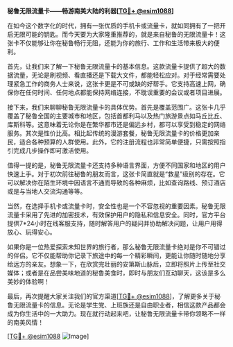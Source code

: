 **秘鲁无限流量卡——畅游南美大陆的利器[[TG💪+ @esim1088](https://t.me/s/esim1088)]**

在如今这个数字化的时代，拥有一张优质的手机卡或流量卡，就如同拥有了一把开启无限可能的钥匙。而今天要为大家隆重推荐的，就是来自秘鲁的无限流量卡！这张卡不仅能够让你在秘鲁畅行无阻，还能为你的旅行、工作和生活带来极大的便利。

首先，让我们来了解一下秘鲁无限流量卡的基本信息。这款流量卡提供了超大的数据流量，无论是刷视频、看直播还是下载大文件，都能轻松应对。对于经常需要处理紧急工作的商务人士来说，这张卡更是不可或缺的好帮手。它支持高速上网，确保你在任何时间、任何地点都能保持网络连接，不耽误重要的会议或者项目进展。

接下来，我们来聊聊秘鲁无限流量卡的具体优势。首先是覆盖范围广。这张卡几乎覆盖了秘鲁全国的主要城市和地区，包括首都利马以及热门旅游景点如马丘比丘、库斯科等。这意味着无论你是在繁华都市还是偏远乡村，都可以享受到稳定的网络服务。其次是性价比高。相比起传统的漫游套餐，秘鲁无限流量卡的价格更加亲民，适合各种预算的人群使用。此外，它的注册流程也非常简单便捷，只需按照指引完成几步操作即可激活使用。

值得一提的是，秘鲁无限流量卡还支持多种语言界面，方便不同国家和地区的用户快速上手。对于初次前往秘鲁的朋友而言，这张卡简直就是“救星”级别的存在。它可以解决你在陌生环境中因语言不通而导致的各种麻烦，比如查询路线、预订酒店或是与当地人交流沟通等等。

当然，在选择手机卡或流量卡时，安全性也是一个不容忽视的重要因素。秘鲁无限流量卡采用了先进的加密技术，有效保护用户的隐私和信息安全。同时，官方平台提供7*24小时在线客服支持，随时解答用户的疑问并协助解决问题，让用户用得放心、玩得安心。

如果你是一位热爱探索未知世界的旅行者，那么秘鲁无限流量卡绝对是你不可错过的伴侣。它不仅能帮助你记录下旅途中的每一个精彩瞬间，更能让你随时随地分享给远方的亲友。想象一下，在欣赏完壮丽的安第斯山脉后，立即将照片上传至社交媒体；或者是在品尝美味地道的秘鲁美食时，即时与朋友们互动聊天，这该是多么美妙的体验啊！

最后，再次提醒大家关注我们的官方渠道[[TG💪+ @esim1088](https://t.me/s/esim1088)]，了解更多关于秘鲁无限流量卡的信息。无论是学生党、上班族还是自由职业者，相信这款产品都会成为你生活中的一大助力。现在就行动起来吧，让秘鲁无限流量卡带你领略不一样的南美风情！

[[TG💪+ @esim1088](https://t.me/s/esim1088) ![Image](https://i.postimg.cc/4NQfJmqS/Snipaste-2025-05-13-00-14-12.png)]